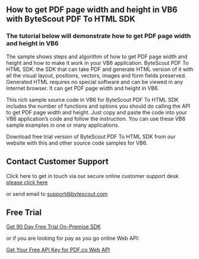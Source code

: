 ## How to get PDF page width and height in VB6 with ByteScout PDF To HTML SDK

### The tutorial below will demonstrate how to get PDF page width and height in VB6

The sample shows steps and algorithm of how to get PDF page width and height and how to make it work in your VB6 application. ByteScout PDF To HTML SDK: the SDK that can take PDF and generate HTML version of it with all the visual layout, positions, vectors, images and form fields preserved. Generated HTML requires no special software and can be viewed in any Internet browser. It can get PDF page width and height in VB6.

This rich sample source code in VB6 for ByteScout PDF To HTML SDK includes the number of functions and options you should do calling the API to get PDF page width and height. Just copy and paste the code into your VB6 application’s code and follow the instruction. You can use these VB6 sample examples in one or many applications.

Download free trial version of ByteScout PDF To HTML SDK from our website with this and other source code samples for VB6.

## Contact Customer Support

Click here to get in touch via our secure online customer support desk [please click here](https://bytescout.zendesk.com/hc/en-us/requests/new?subject=ByteScout%20PDF%20To%20HTML%20SDK%20Question)

or send email to [support@bytescout.com](mailto:support@bytescout.com?subject=ByteScout%20PDF%20To%20HTML%20SDK%20Question) 

## Free Trial

[Get 90 Day Free Trial On-Premise SDK](https://bytescout.com/download/web-installer?utm_source=github-readme)

or if you are looking for pay as you go online Web API:

[Get Your Free API Key for PDF.co Web API](https://pdf.co/documentation/api?utm_source=github-readme)